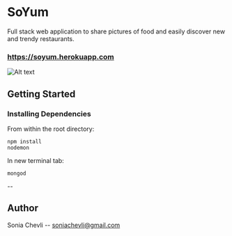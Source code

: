 # SoYum
Full stack web application to share pictures of food and easily discover new and trendy restaurants. 
### https://soyum.herokuapp.com
![Alt text](./SoYum_Screenshot_10-6.png)

## Getting Started
### Installing Dependencies
From within the root directory:

```
npm install
nodemon
```
In new terminal tab:
```
mongod
```
--
## Author
Sonia Chevli -- soniachevli@gmail.com
